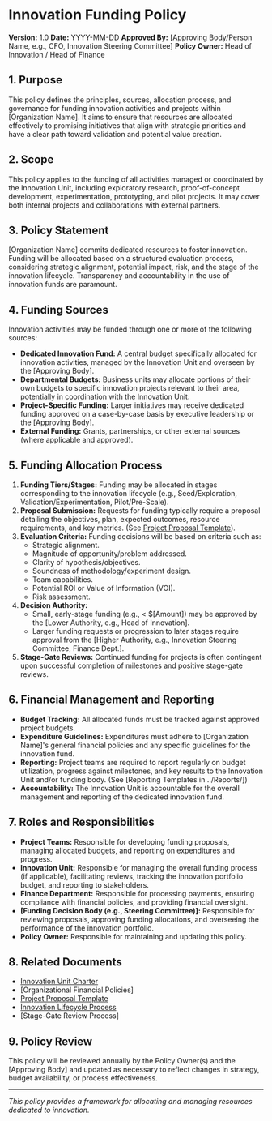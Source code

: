 # Innovation Funding Policy

**Version:** 1.0
**Date:** YYYY-MM-DD
**Approved By:** [Approving Body/Person Name, e.g., CFO, Innovation Steering Committee]
**Policy Owner:** Head of Innovation / Head of Finance

## 1. Purpose

This policy defines the principles, sources, allocation process, and governance for funding innovation activities and projects within [Organization Name]. It aims to ensure that resources are allocated effectively to promising initiatives that align with strategic priorities and have a clear path toward validation and potential value creation.

## 2. Scope

This policy applies to the funding of all activities managed or coordinated by the Innovation Unit, including exploratory research, proof-of-concept development, experimentation, prototyping, and pilot projects. It may cover both internal projects and collaborations with external partners.

## 3. Policy Statement

[Organization Name] commits dedicated resources to foster innovation. Funding will be allocated based on a structured evaluation process, considering strategic alignment, potential impact, risk, and the stage of the innovation lifecycle. Transparency and accountability in the use of innovation funds are paramount.

## 4. Funding Sources

Innovation activities may be funded through one or more of the following sources:
- **Dedicated Innovation Fund:** A central budget specifically allocated for innovation activities, managed by the Innovation Unit and overseen by the [Approving Body].
- **Departmental Budgets:** Business units may allocate portions of their own budgets to specific innovation projects relevant to their area, potentially in coordination with the Innovation Unit.
- **Project-Specific Funding:** Larger initiatives may receive dedicated funding approved on a case-by-case basis by executive leadership or the [Approving Body].
- **External Funding:** Grants, partnerships, or other external sources (where applicable and approved).

## 5. Funding Allocation Process

1.  **Funding Tiers/Stages:** Funding may be allocated in stages corresponding to the innovation lifecycle (e.g., Seed/Exploration, Validation/Experimentation, Pilot/Pre-Scale).
2.  **Proposal Submission:** Requests for funding typically require a proposal detailing the objectives, plan, expected outcomes, resource requirements, and key metrics. (See [Project Proposal Template](../Templates/Project_Proposal_Template.md)).
3.  **Evaluation Criteria:** Funding decisions will be based on criteria such as:
    *   Strategic alignment.
    *   Magnitude of opportunity/problem addressed.
    *   Clarity of hypothesis/objectives.
    *   Soundness of methodology/experiment design.
    *   Team capabilities.
    *   Potential ROI or Value of Information (VOI).
    *   Risk assessment.
4.  **Decision Authority:**
    *   Small, early-stage funding (e.g., < $[Amount]) may be approved by the [Lower Authority, e.g., Head of Innovation].
    *   Larger funding requests or progression to later stages require approval from the [Higher Authority, e.g., Innovation Steering Committee, Finance Dept.].
5.  **Stage-Gate Reviews:** Continued funding for projects is often contingent upon successful completion of milestones and positive stage-gate reviews.

## 6. Financial Management and Reporting

- **Budget Tracking:** All allocated funds must be tracked against approved project budgets.
- **Expenditure Guidelines:** Expenditures must adhere to [Organization Name]'s general financial policies and any specific guidelines for the innovation fund.
- **Reporting:** Project teams are required to report regularly on budget utilization, progress against milestones, and key results to the Innovation Unit and/or funding body. (See [Reporting Templates in ../Reports/])
- **Accountability:** The Innovation Unit is accountable for the overall management and reporting of the dedicated innovation fund.

## 7. Roles and Responsibilities

- **Project Teams:** Responsible for developing funding proposals, managing allocated budgets, and reporting on expenditures and progress.
- **Innovation Unit:** Responsible for managing the overall funding process (if applicable), facilitating reviews, tracking the innovation portfolio budget, and reporting to stakeholders.
- **Finance Department:** Responsible for processing payments, ensuring compliance with financial policies, and providing financial oversight.
- **[Funding Decision Body (e.g., Steering Committee)]:** Responsible for reviewing proposals, approving funding allocations, and overseeing the performance of the innovation portfolio.
- **Policy Owner:** Responsible for maintaining and updating this policy.

## 8. Related Documents

- [Innovation Unit Charter](../Charter.md)
- [Organizational Financial Policies]
- [Project Proposal Template](../Templates/Project_Proposal_Template.md)
- [Innovation Lifecycle Process](../Processes/Innovation_Lifecycle_Process.md)
- [Stage-Gate Review Process]

## 9. Policy Review

This policy will be reviewed annually by the Policy Owner(s) and the [Approving Body] and updated as necessary to reflect changes in strategy, budget availability, or process effectiveness.

---
*This policy provides a framework for allocating and managing resources dedicated to innovation.* 